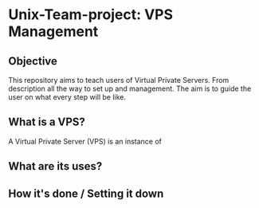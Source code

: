 # Unix-Team-project: VPS Management

## Objective

This repository aims to teach users of Virtual Private Servers.
From description all the way to set up and management. The aim 
is to guide the user on what every step will be like.

## What is a VPS?

A Virtual Private Server (VPS) is an instance of 

## What are its uses? 

## How it's done / Setting it down

